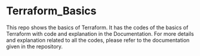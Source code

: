 # Terraform_Basics
This repo shows the basics of Terraform. It has the codes of the basics of Terraform with code and explanation in the Documentation. For more details and explanation related to all the codes, please refer to the documentation given in the repository.
